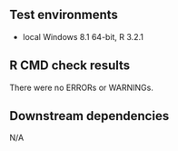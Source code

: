 ## Test environments
* local Windows 8.1 64-bit, R 3.2.1

## R CMD check results
There were no ERRORs or WARNINGs. 

## Downstream dependencies
N/A